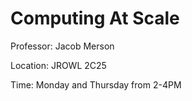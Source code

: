 # Computing At Scale

Professor: Jacob Merson

Location: JROWL 2C25

Time: Monday and Thursday from 2-4PM
